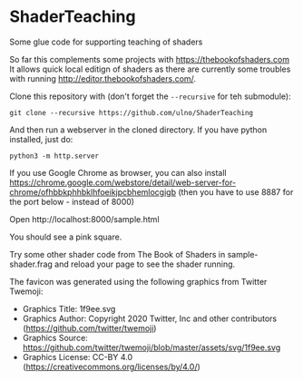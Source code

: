 # ShaderTeaching
Some glue code for supporting teaching of shaders

So far this complements some projects with https://thebookofshaders.com
It allows quick local editign of shaders as there are currently some troubles with running http://editor.thebookofshaders.com/.

Clone this repository with (don't forget the ``--recursive`` for teh submodule):
```
git clone --recursive https://github.com/ulno/ShaderTeaching
```

And then run a webserver in the cloned directory.
If you have python installed, just do:
```
python3 -m http.server
```

If you use Google Chrome as browser, you can also install https://chrome.google.com/webstore/detail/web-server-for-chrome/ofhbbkphhbklhfoeikjpcbhemlocgigb
(then you have to use 8887 for the port below - instead of 8000)

Open http://localhost:8000/sample.html

You should see a pink square.

Try some other shader code from The Book of Shaders in sample-shader.frag and reload your page to see the shader running.

The favicon was generated using the following graphics from Twitter Twemoji:

- Graphics Title: 1f9ee.svg
- Graphics Author: Copyright 2020 Twitter, Inc and other contributors (https://github.com/twitter/twemoji)
- Graphics Source: https://github.com/twitter/twemoji/blob/master/assets/svg/1f9ee.svg
- Graphics License: CC-BY 4.0 (https://creativecommons.org/licenses/by/4.0/)
